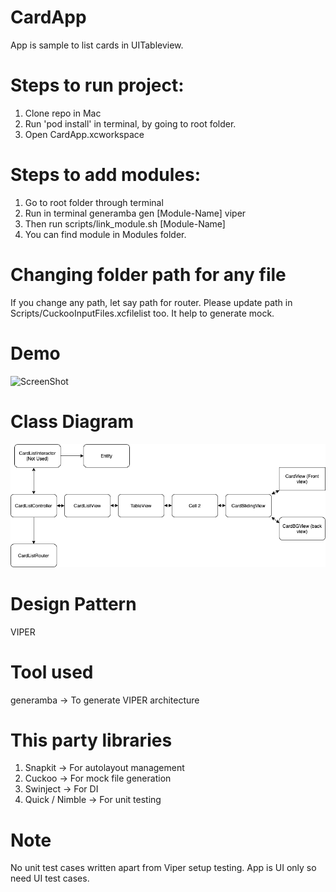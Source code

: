 # CardApp

App is sample to list cards in UITableview.

# Steps to run project:
1. Clone repo in Mac
2. Run 'pod install' in terminal, by going to root folder.
3. Open CardApp.xcworkspace

# Steps to add modules:
1. Go to root folder through terminal
2. Run in terminal generamba gen [Module-Name] viper
3. Then run scripts/link_module.sh [Module-Name]
4. You can find module in Modules folder.
  
# Changing folder path for any file
If you change any path, let say path for router. Please update path in Scripts/CuckooInputFiles.xcfilelist too. It help to generate mock.

# Demo

![ScreenShot](https://github.com/mohit5189/CardApp/blob/master/Assets/app.gif)

# Class Diagram

![ScreenShot](https://github.com/mohit5189/CardApp/blob/master/Assets/class.png)

# Design Pattern
VIPER

# Tool used

generamba -> To generate VIPER architecture

# This party libraries
1. Snapkit -> For autolayout management
2. Cuckoo -> For mock file generation
3. Swinject -> For DI 
4. Quick / Nimble -> For unit testing 


# Note
No unit test cases written apart from Viper setup testing. App is UI only so need UI test cases.

